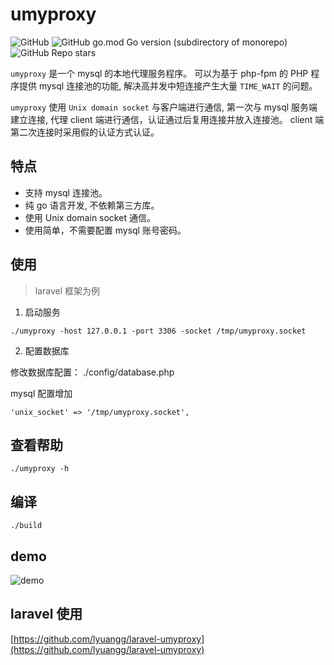 # umyproxy
![GitHub](https://img.shields.io/github/license/lyuangg/umyproxy?style=flat-square)
![GitHub go.mod Go version (subdirectory of monorepo)](https://img.shields.io/github/go-mod/go-version/lyuangg/umyproxy?style=flat-square&logo=go)
![GitHub Repo stars](https://img.shields.io/github/stars/lyuangg/umyproxy?style=flat-square)

`umyproxy` 是一个 mysql 的本地代理服务程序。
可以为基于 php-fpm 的 PHP 程序提供 mysql 连接池的功能, 解决高并发中短连接产生大量 `TIME_WAIT` 的问题。

`umyproxy` 使用 `Unix domain socket` 与客户端进行通信, 第一次与 mysql 服务端建立连接, 代理 client 端进行通信，认证通过后复用连接并放入连接池。
client 端第二次连接时采用假的认证方式认证。

## 特点

- 支持 mysql 连接池。
- 纯 go 语言开发, 不依赖第三方库。
- 使用 Unix domain socket 通信。
- 使用简单，不需要配置 mysql 账号密码。

## 使用

> laravel 框架为例

1. 启动服务

```
./umyproxy -host 127.0.0.1 -port 3306 -socket /tmp/umyproxy.socket
```

2. 配置数据库

修改数据库配置： ./config/database.php

mysql 配置增加

```
'unix_socket' => '/tmp/umyproxy.socket',
```

## 查看帮助

```
./umyproxy -h
```

## 编译

```
./build
```

## demo

![demo](./images/demo.png)


## laravel 使用

[https://github.com/lyuangg/laravel-umyproxy](https://github.com/lyuangg/laravel-umyproxy)
